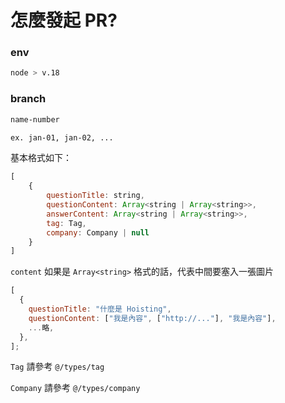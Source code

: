 # 怎麼發起 PR?

### env

```bash
node > v.18
```

### branch

```bash
name-number

ex. jan-01, jan-02, ...
```

基本格式如下：

```js
[
    {
        questionTitle: string,
        questionContent: Array<string | Array<string>>,
        answerContent: Array<string | Array<string>>,
        tag: Tag,
        company: Company | null
    }
]
```

`content` 如果是 `Array<string>` 格式的話，代表中間要塞入一張圖片

```js
[
  {
    questionTitle: "什麼是 Hoisting",
    questionContent: ["我是內容", ["http://..."], "我是內容"],
    ...略,
  },
];
```

`Tag` 請參考 `@/types/tag`

`Company` 請參考 `@/types/company`
